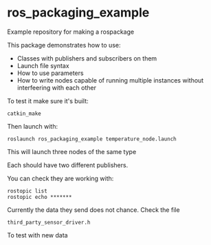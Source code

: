 # ros_packaging_example
Example repository for making a rospackage

This package demonstrates how to use:
- Classes with publishers and subscribers on them
- Launch file syntax
- How to use parameters
- How to write nodes capable of running multiple instances without interfeering with each other

To test it make sure it's built:
```
catkin_make
```

Then launch with:
```
roslaunch ros_packaging_example temperature_node.launch
```

This will launch three nodes of the same type

Each should have two different publishers.

You can check they are working with:
```
rostopic list
rostopic echo *******
```

Currently the data they send does not chance.
Check the file
```
third_party_sensor_driver.h
```
To test with new data


